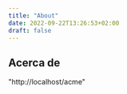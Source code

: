 ```yaml
---
title: "About"
date: 2022-09-22T13:26:53+02:00
draft: false
---
```

 ## Acerca de 
 "http://localhost/acme"
